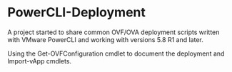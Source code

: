 PowerCLI-Deployment
===================

A project started to share common OVF/OVA deployment scripts written with VMware PowerCLI and working with versions 5.8 R1 and later.

Using the Get-OVFConfiguration cmdlet to document the deployment and Import-vApp cmdlets.
